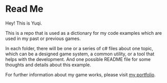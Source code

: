 Read Me
=

Hey! This is Yuqi.

This is a repo that is used as a dictionary for my code examples which are used in my past or previous games.
  
In each folder, there will be one or a series of c# files about one topic, which can be a designed game system, a common utility, or a tool that helps with the development. And one possible README file for some thoughts and details about this example.
    
For further information about my game works, please visit [my portfolio](http://yukiizzzx.wixsite.com/home).
